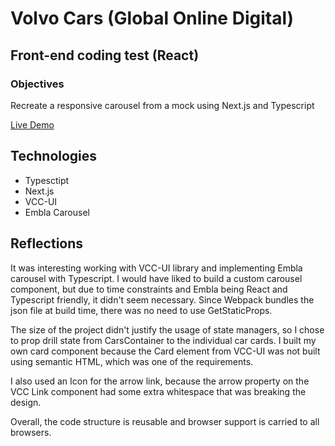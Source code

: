 # Volvo Cars (Global Online Digital)
## Front-end coding test (React)

### Objectives
Recreate a responsive carousel from a mock using Next.js and Typescript


[Live Demo](https://god-frontend-code-test-aleksmarinova.vercel.app/)
## Technologies 
- Typesctipt
- Next.js
- VCC-UI
- Embla Carousel

## Reflections
It was interesting working with VCC-UI library and implementing Embla carousel with Typescript. I would have liked to build a custom carousel component, but due to time constraints and Embla being React and Typescript friendly, it didn't seem necessary.
Since Webpack bundles the json file at build time, there was no need to use GetStaticProps.

The size of the project didn't justify the usage of state managers, so I chose to prop drill state from CarsContainer to the individual car cards.
I built my own card component because the Card element from VCC-UI was not built using semantic HTML, which was one of the requirements.

I also used an Icon for the arrow link, because the arrow property on the VCC Link component had some extra whitespace that was breaking the design.

Overall, the code structure is reusable and browser support is carried to all browsers.
